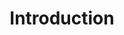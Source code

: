 ---
permalink: false
hideInSitemap: true
tags: level2
key: introduction_fr
title: Introduction
redirect: /fr/accessibility/introduction/about-accessibility/
parent: accessibility_fr
order: 1
---